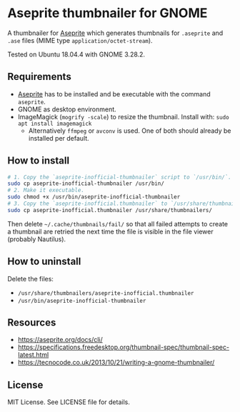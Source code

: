 # Aseprite thumbnailer for GNOME

A thumbnailer for [Aseprite](https://aseprite.org) which generates thumbnails for `.aseprite` and `.ase` files (MIME type `application/octet-stream`).

Tested on Ubuntu 18.04.4 with GNOME 3.28.2.


## Requirements

* [Aseprite](https://aseprite.org) has to be installed and be executable with the command `aseprite`.
* GNOME as desktop environment.
* ImageMagick (`mogrify -scale`) to resize the thumbnail. Install with: `sudo apt install imagemagick`
	* Alternatively `ffmpeg` or `avconv` is used. One of both should already be installed per default.


## How to install

```bash
# 1. Copy the `aseprite-inofficial-thumbnailer` script to `/usr/bin/`.
sudo cp aseprite-inofficial-thumbnailer /usr/bin/
# 2. Make it executable.
sudo chmod +x /usr/bin/aseprite-inofficial-thumbnailer
# 3. Copy the `aseprite-inofficial.thumbnailer` to `/usr/share/thumbnailers/`.
sudo cp aseprite-inofficial.thumbnailer /usr/share/thumbnailers/
```

Then delete `~/.cache/thumbnails/fail/` so that all failed attempts to create a thumbnail are retried the next time the file is visible in the file viewer (probably Nautilus).


## How to uninstall

Delete the files:
* `/usr/share/thumbnailers/aseprite-inofficial.thumbnailer`
* `/usr/bin/aseprite-inofficial-thumbnailer`


## Resources

* https://aseprite.org/docs/cli/
* https://specifications.freedesktop.org/thumbnail-spec/thumbnail-spec-latest.html
* https://tecnocode.co.uk/2013/10/21/writing-a-gnome-thumbnailer/


## License

MIT License. See LICENSE file for details.

